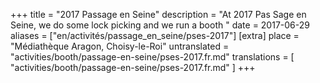+++
title = "2017 Passage en Seine"
description = "At 2017 Pas Sage en Seine, we do some lock picking and we run a booth "
date = 2017-06-29
aliases = ["en/activités/passage_en_seine/pses-2017"]
[extra]
place = "Médiathèque Aragon, Choisy-le-Roi"
untranslated = "activities/booth/passage-en-seine/pses-2017.fr.md"
translations = [
    "activities/booth/passage-en-seine/pses-2017.fr.md"
]
+++
